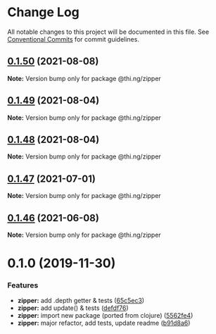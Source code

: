 # Change Log

All notable changes to this project will be documented in this file.
See [Conventional Commits](https://conventionalcommits.org) for commit guidelines.

## [0.1.50](https://github.com/thi-ng/umbrella/compare/@thi.ng/zipper@0.1.49...@thi.ng/zipper@0.1.50) (2021-08-08)

**Note:** Version bump only for package @thi.ng/zipper





## [0.1.49](https://github.com/thi-ng/umbrella/compare/@thi.ng/zipper@0.1.48...@thi.ng/zipper@0.1.49) (2021-08-04)

**Note:** Version bump only for package @thi.ng/zipper





## [0.1.48](https://github.com/thi-ng/umbrella/compare/@thi.ng/zipper@0.1.47...@thi.ng/zipper@0.1.48) (2021-08-04)

**Note:** Version bump only for package @thi.ng/zipper





## [0.1.47](https://github.com/thi-ng/umbrella/compare/@thi.ng/zipper@0.1.46...@thi.ng/zipper@0.1.47) (2021-07-01)

**Note:** Version bump only for package @thi.ng/zipper





## [0.1.46](https://github.com/thi-ng/umbrella/compare/@thi.ng/zipper@0.1.45...@thi.ng/zipper@0.1.46) (2021-06-08)

**Note:** Version bump only for package @thi.ng/zipper





# 0.1.0 (2019-11-30)

### Features

* **zipper:** add .depth getter & tests ([65c5ec3](https://github.com/thi-ng/umbrella/commit/65c5ec30601b0229d6760854a8f1d817f4236b1d))
* **zipper:** add update() & tests ([defdf76](https://github.com/thi-ng/umbrella/commit/defdf762b10350f0ce3e2b7d81f097c44f4e0223))
* **zipper:** import new package (ported from clojure) ([5562fe4](https://github.com/thi-ng/umbrella/commit/5562fe47927e046e419e7c96ad9b2ef43e2eb818))
* **zipper:** major refactor, add tests, update readme ([b91d8a6](https://github.com/thi-ng/umbrella/commit/b91d8a6047d30e4cddf10d1bfb0e929881ebfe34))
